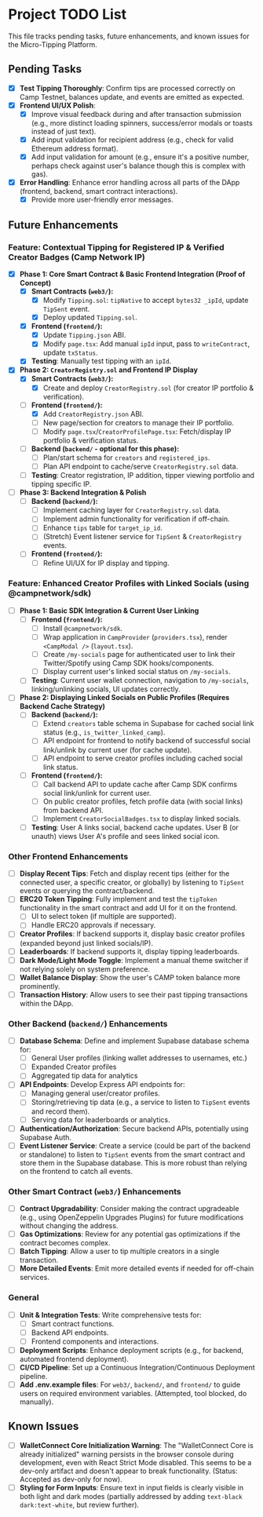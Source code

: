 # Project TODO List

This file tracks pending tasks, future enhancements, and known issues for the Micro-Tipping Platform.

## Pending Tasks

- [x] **Test Tipping Thoroughly**: Confirm tips are processed correctly on Camp Testnet, balances update, and events are emitted as expected.
- [x] **Frontend UI/UX Polish**: 
    - [x] Improve visual feedback during and after transaction submission (e.g., more distinct loading spinners, success/error modals or toasts instead of just text).
    - [x] Add input validation for recipient address (e.g., check for valid Ethereum address format).
    - [x] Add input validation for amount (e.g., ensure it's a positive number, perhaps check against user's balance though this is complex with gas).
- [x] **Error Handling**: Enhance error handling across all parts of the DApp (frontend, backend, smart contract interactions).
    - [x] Provide more user-friendly error messages.

## Future Enhancements

### Feature: Contextual Tipping for Registered IP & Verified Creator Badges (Camp Network IP)
- [x] **Phase 1: Core Smart Contract & Basic Frontend Integration (Proof of Concept)**
    - [x] **Smart Contracts (`web3/`):**
        - [x] Modify `Tipping.sol`: `tipNative` to accept `bytes32 _ipId`, update `TipSent` event.
        - [x] Deploy updated `Tipping.sol`.
    - [x] **Frontend (`frontend/`):**
        - [x] Update `Tipping.json` ABI.
        - [x] Modify `page.tsx`: Add manual `ipId` input, pass to `writeContract`, update `txStatus`.
    - [x] **Testing**: Manually test tipping with an `ipId`.
- [x] **Phase 2: `CreatorRegistry.sol` and Frontend IP Display**
    - [x] **Smart Contracts (`web3/`):**
        - [x] Create and deploy `CreatorRegistry.sol` (for creator IP portfolio & verification).
    - [ ] **Frontend (`frontend/`):**
        - [x] Add `CreatorRegistry.json` ABI.
        - [ ] New page/section for creators to manage their IP portfolio.
        - [ ] Modify `page.tsx`/`CreatorProfilePage.tsx`: Fetch/display IP portfolio & verification status.
    - [ ] **Backend (`backend/` - optional for this phase):**
        - [ ] Plan/start schema for `creators` and `registered_ips`.
        - [ ] Plan API endpoint to cache/serve `CreatorRegistry.sol` data.
    - [ ] **Testing**: Creator registration, IP addition, tipper viewing portfolio and tipping specific IP.
- [ ] **Phase 3: Backend Integration & Polish**
    - [ ] **Backend (`backend/`):**
        - [ ] Implement caching layer for `CreatorRegistry.sol` data.
        - [ ] Implement admin functionality for verification if off-chain.
        - [ ] Enhance `tips` table for `target_ip_id`.
        - [ ] (Stretch) Event listener service for `TipSent` & `CreatorRegistry` events.
    - [ ] **Frontend (`frontend/`):**
        - [ ] Refine UI/UX for IP display and tipping.

### Feature: Enhanced Creator Profiles with Linked Socials (using @campnetwork/sdk)
- [ ] **Phase 1: Basic SDK Integration & Current User Linking**
    - [ ] **Frontend (`frontend/`):**
        - [ ] Install `@campnetwork/sdk`.
        - [ ] Wrap application in `CampProvider` (`providers.tsx`), render `<CampModal />` (`layout.tsx`).
        - [ ] Create `/my-socials` page for authenticated user to link their Twitter/Spotify using Camp SDK hooks/components.
        - [ ] Display current user's linked social status on `/my-socials`.
    - [ ] **Testing**: Current user wallet connection, navigation to `/my-socials`, linking/unlinking socials, UI updates correctly.
- [ ] **Phase 2: Displaying Linked Socials on Public Profiles (Requires Backend Cache Strategy)**
    - [ ] **Backend (`backend/`):**
        - [ ] Extend `creators` table schema in Supabase for cached social link status (e.g., `is_twitter_linked_camp`).
        - [ ] API endpoint for frontend to notify backend of successful social link/unlink by current user (for cache update).
        - [ ] API endpoint to serve creator profiles including cached social link status.
    - [ ] **Frontend (`frontend/`):**
        - [ ] Call backend API to update cache after Camp SDK confirms social link/unlink for current user.
        - [ ] On public creator profiles, fetch profile data (with social links) from backend API.
        - [ ] Implement `CreatorSocialBadges.tsx` to display linked socials.
    - [ ] **Testing**: User A links social, backend cache updates. User B (or unauth) views User A's profile and sees linked social icon.

### Other Frontend Enhancements
- [ ] **Display Recent Tips**: Fetch and display recent tips (either for the connected user, a specific creator, or globally) by listening to `TipSent` events or querying the contract/backend.
- [ ] **ERC20 Token Tipping**: Fully implement and test the `tipToken` functionality in the smart contract and add UI for it on the frontend.
    - [ ] UI to select token (if multiple are supported).
    - [ ] Handle ERC20 approvals if necessary.
- [ ] **Creator Profiles**: If backend supports it, display basic creator profiles (expanded beyond just linked socials/IP).
- [ ] **Leaderboards**: If backend supports it, display tipping leaderboards.
- [ ] **Dark Mode/Light Mode Toggle**: Implement a manual theme switcher if not relying solely on system preference.
- [ ] **Wallet Balance Display**: Show the user's CAMP token balance more prominently.
- [ ] **Transaction History**: Allow users to see their past tipping transactions within the DApp.

### Other Backend (`backend/`) Enhancements
- [ ] **Database Schema**: Define and implement Supabase database schema for:
    - [ ] General User profiles (linking wallet addresses to usernames, etc.)
    - [ ] Expanded Creator profiles
    - [ ] Aggregated tip data for analytics
- [ ] **API Endpoints**: Develop Express API endpoints for:
    - [ ] Managing general user/creator profiles.
    - [ ] Storing/retrieving tip data (e.g., a service to listen to `TipSent` events and record them).
    - [ ] Serving data for leaderboards or analytics.
- [ ] **Authentication/Authorization**: Secure backend APIs, potentially using Supabase Auth.
- [ ] **Event Listener Service**: Create a service (could be part of the backend or standalone) to listen to `TipSent` events from the smart contract and store them in the Supabase database. This is more robust than relying on the frontend to catch all events.

### Other Smart Contract (`web3/`) Enhancements
- [ ] **Contract Upgradability**: Consider making the contract upgradeable (e.g., using OpenZeppelin Upgrades Plugins) for future modifications without changing the address.
- [ ] **Gas Optimizations**: Review for any potential gas optimizations if the contract becomes complex.
- [ ] **Batch Tipping**: Allow a user to tip multiple creators in a single transaction.
- [ ] **More Detailed Events**: Emit more detailed events if needed for off-chain services.

### General
- [ ] **Unit & Integration Tests**: Write comprehensive tests for:
    - [ ] Smart contract functions.
    - [ ] Backend API endpoints.
    - [ ] Frontend components and interactions.
- [ ] **Deployment Scripts**: Enhance deployment scripts (e.g., for backend, automated frontend deployment).
- [ ] **CI/CD Pipeline**: Set up a Continuous Integration/Continuous Deployment pipeline.
- [ ] **Add .env.example files**: For `web3/`, `backend/`, and `frontend/` to guide users on required environment variables. (Attempted, tool blocked, do manually).

## Known Issues

- [ ] **WalletConnect Core Initialization Warning**: The "WalletConnect Core is already initialized" warning persists in the browser console during development, even with React Strict Mode disabled. This seems to be a dev-only artifact and doesn't appear to break functionality. (Status: Accepted as dev-only for now).
- [ ] **Styling for Form Inputs**: Ensure text in input fields is clearly visible in both light and dark modes (partially addressed by adding `text-black dark:text-white`, but review further). 